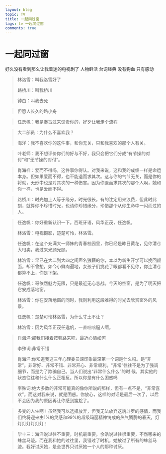 ```yaml
---
layout: blog
topic: TV
title: 一起同过窗
tags: tv 一起同过窗
comments: true
---
```


# 一起同过窗

好久没有看到那么让我着迷的电视剧了 人物鲜活 台词经典 没有狗血 只有感动



> 林洛雪：叫我洛雪好了
> 
> 路桥川：叫我桥川
> 
> 钟白：叫我去死

> 但愿人长久的路小舟

> 任逸帆：我是奉旨过来谴责你的，好歹让我走个流程


> 大二部员：为什么不喜欢我？
> 
> 海洋：我不喜欢你的这件事，和你无关，只和我喜欢的那个人有关。


> 叶老师：我不想评价你们的好与不好，我只会把它们分成“有节操的对付”和“无节操的对付”。


> 肖海样：爱而不得吗，这件事你得认。对我来说，这和我的成绩一样是命运本身。但如果爱而不得，也不能退而求其次。这与你的气节无关，而是你的将就，无形中也是对其次的一种伤害。因为你退而求其次的那个人啊，她和你一样，也是爱而不得。

> 路桥川：时光加上人等于缘分，时光很长，有的注定用来浪费，但此时此刻，就算你不珍惜时光，也请你珍惜缘分，珍惜那个从你生命中一闪而过的人。

> 任逸帆：你好重新认识一下。西班牙语，风华正茂，任逸帆。
> 
> 林洛雪：电视摄影，楚楚可怜，林洛雪。
> 
> 任逸帆：在这个充满大一师妹的青春校园里，你已经是昨日黄花，见你清仓大甩卖，我过来光顾光顾。
> 
> 林洛雪：早已在大二到大四之间声名狼藉的你，本以为新生开学可以挽回颜面，却不曾想，如今小鲜肉遍地，女孩子们挑花了眼都看不见你，你连清仓都算不上，你是下架。
> 
> 任逸帆：哥依然魅力无限，只是最近无心恋战。今天的空窗，是为了明天把它安成落地窗。
> 
> 林洛雪：你在安落地窗的同时，我则利用这段难得的时光去欣赏窗外的风景。
> 
> 任逸帆：楚楚可怜林洛雪，为什么寸土不让？
> 
> 林洛雪：因为风华正茂任逸帆，一直咄咄逼人啊。


> 肖海洋:那我们接着按套路来吧，最近心情如何
> 
> 李殊词:非常不错
> 
> 肖海洋:你知道我这三年心理委员课印象最深第一个词是什么吗。是“非常”。非常好、非常不错、非常开心、非常顺利。“非常”往往不是为了强调细节，而是为了欺骗自己。当人们说出“非常什么什么”的时 候，其实他的状态往往和什么什么正相反。所以你是有什么困惑吗
> 
> 李殊词:绝大多数的非常可能真的像你所说的那样，但有一点不是，“非常喜欢”。而这对我来说，就是困惑。你放心，这样的对话是最后一次了，以后不会因为我的原因再让你感到尴尬了。


> 多变的人生啊！虽然我可以选择放弃，但我无法放弃这魂斗罗的感情，而我们终将迎来由1%的灵感和99%的超级玛丽精神铸成的热气腾腾的春天，灯灯灯灯灯灯灯！

> 毕十三：海洋说过往不重要，时机最重要。余皓说过往很重要，不然哪来的蛛丝马迹。而在我和她的过往里，我错过了时机，她放过了所有的蛛丝马迹。我好讨厌她，是全世界只讨厌她一个人的那种讨厌。
